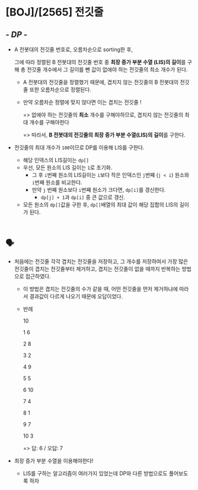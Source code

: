 # [BOJ]/[2565] 전깃줄

## *- DP -*

* A 전봇대의 전깃줄 번호로, 오름차순으로 sorting한 후,  

  그에 따라 정렬된 B 전봇대의 전깃줄 번호 중 **최장 증가 부분 수열 (LIS)의 길이**를 구해 총 전깃줄 개수에서 그 길이를 뺀 값이 없애야 하는 전깃줄의 최소 개수가 된다.

  * A 전봇대의 전깃줄을 정렬했기 때문에, 겹치지 않는 전깃줄의 B 전봇대의 전깃줄 또한 오름차순으로 정렬된다. 

  * 만약 오름차순 정렬에 맞지 않다면 이는 겹치는 전깃줄 !

    => 없애야 하는 전깃줄의 **최소** 개수를 구해야하므로, 겹치지 않는 전깃줄의 최대 개수를 구해야한다

    => 따라서, **B 전봇대의 전깃줄의 최장 증가 부분 수열(LIS)의 길이**를 구한다.

* 전깃줄의 최대 개수가 `100`이므로 DP를 이용해 LIS를 구한다.

  * 해당 인덱스의 LIS길이는 `dp[]`
  * 우선, 모든 원소의 LIS 길이는 `1`로 초기화.
    * 그 후 `i`번째 원소의 LIS길이는 `i`보다 작은 인덱스인 `j`번째 (`j < i`) 원소와 `i`번째 원소를 비교한다.
    * 만약 `j` 번째 원소보다 `i`번째 원소가 크다면, `dp[i]`를 갱신한다.
      * `dp[j] + 1`과 `dp[i]` 중 큰 값으로 갱신.
  * 모든 원소의 `dp[]`값을 구한 후, `dp[]`배열의 최대 값이 해당 집합의 LIS의 길이가 된다.

</br>

## :speaking_head:

* 처음에는 전깃줄 각각 겹치는 전깃줄을 저장하고, 그 개수를 저장하여서 가장 많은 전깃줄이 겹치는 전깃줄부터 제거하고, 겹치는 전깃줄이 없을 때까지 반복하는 방법으로 접근하였다.

  * 이 방법은 겹치는 전깃줄의 수가 같을 때, 어떤 전깃줄을 먼저 제거하냐에 따라서 결과값이 다르게 나오기 때문에 오답이었다.

  * 반례

    10

    1 6

    2 8

    3 2

    4 9

    5 5

    6 10

    7 4

    8 1

    9 7

    10 3

    => 답: 6 / 오답: 7

* 최장 증가 부분 수열을 이용해야한다!

  * LIS를 구하는 알고리즘이 여러가지 있었는데 DP와 다른 방법으로도 풀어보도록 하자




